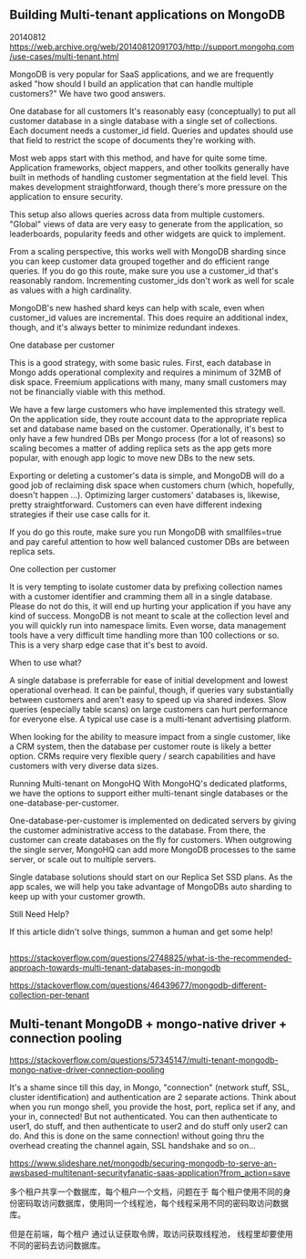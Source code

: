 ## Building Multi-tenant applications on MongoDB

20140812  https://web.archive.org/web/20140812091703/http://support.mongohq.com/use-cases/multi-tenant.html

MongoDB is very popular for SaaS applications, and we are frequently asked "how should I build an application that can handle multiple customers?" We have two good answers.

One database for all customers
It's reasonably easy (conceptually) to put all customer database in a single database with a single set of collections. Each document needs a customer_id field. Queries and updates should use that field to restrict the scope of documents they're working with.

Most web apps start with this method, and have for quite some time. Application frameworks, object mappers, and other toolkits generally have built in methods of handling customer segmentation at the field level. This makes development straightforward, though there's more pressure on the application to ensure security.

This setup also allows queries across data from multiple customers. "Global" views of data are very easy to generate from the application, so leaderboards, popularity feeds and other widgets are quick to implement.

From a scaling perspective, this works well with MongoDB sharding since you can keep customer data grouped together and do efficient range queries. If you do go this route, make sure you use a customer_id that's reasonably random. Incrementing customer_ids don't work as well for scale as values with a high cardinality.

MongoDB's new hashed shard keys can help with scale, even when customer_id values are incremental. This does require an additional index, though, and it's always better to minimize redundant indexes.

One database per customer

This is a good strategy, with some basic rules. First, each database in Mongo adds operational complexity and requires a minimum of 32MB of disk space. Freemium applications with many, many small customers may not be financially viable with this method.

We have a few large customers who have implemented this strategy well. On the application side, they route account data to the appropriate replica set and database name based on the customer. Operationally, it's best to only have a few hundred DBs per Mongo process (for a lot of reasons) so scaling becomes a matter of adding replica sets as the app gets more popular, with enough app logic to move new DBs to the new sets.

Exporting or deleting a customer's data is simple, and MongoDB will do a good job of reclaiming disk space when customers churn (which, hopefully, doesn't happen ...). Optimizing larger customers' databases is, likewise, pretty straightforward. Customers can even have different indexing strategies if their use case calls for it.

If you do go this route, make sure you run MongoDB with smallfiles=true and pay careful attention to how well balanced customer DBs are between replica sets.
 

One collection per customer

It is very tempting to isolate customer data by prefixing collection names with a customer identifier and cramming them all in a single database. Please do not do this, it will end up hurting your application if you have any kind of success. MongoDB is not meant to scale at the collection level and you will quickly run into namespace limits. Even worse, data management tools have a very difficult time handling more than 100 collections or so. This is a very sharp edge case that it's best to avoid.

When to use what?

A single database is preferrable for ease of initial development and lowest operational overhead. It can be painful, though, if queries vary substantially between customers and aren't easy to speed up via shared indexes. Slow queries (especially table scans) on large customers can hurt performance for everyone else. A typical use case is a multi-tenant advertising platform.

When looking for the ability to measure impact from a single customer, like a CRM system, then the database per customer route is likely a better option. CRMs require very flexible query / search capabilities and have customers with very diverse data sizes.

Running Multi-tenant on MongoHQ
With MongoHQ's dedicated platforms, we have the options to support either multi-tenant single databases or the one-database-per-customer.

One-database-per-customer is implemented on dedicated servers by giving the customer administrative access to the database. From there, the customer can create databases on the fly for customers. When outgrowing the single server, MongoHQ can add more MongoDB processes to the same server, or scale out to multiple servers.

Single database solutions should start on our Replica Set SSD plans. As the app scales, we will help you take advantage of MongoDBs auto sharding to keep up with your customer growth.

Still Need Help?

If this article didn't solve things, summon a human and get some help!

## 


https://stackoverflow.com/questions/2748825/what-is-the-recommended-approach-towards-multi-tenant-databases-in-mongodb

https://stackoverflow.com/questions/46439677/mongodb-different-collection-per-tenant



## Multi-tenant MongoDB + mongo-native driver + connection pooling

https://stackoverflow.com/questions/57345147/multi-tenant-mongodb-mongo-native-driver-connection-pooling

It's a shame since till this day, in Mongo, "connection" (network stuff, SSL, cluster identification) and authentication are 2 separate actions. Think about when you run mongo shell, you provide the host, port, replica set if any, and your in, connected! But not authenticated. You can then authenticate to user1, do stuff, and then authenticate to user2 and do stuff only user2 can do. And this is done on the same connection! without going thru the overhead creating the channel again, SSL handshake and so on...

https://www.slideshare.net/mongodb/securing-mongodb-to-serve-an-awsbased-multitenant-securityfanatic-saas-application?from_action=save

多个租户共享一个数据库，每个租户一个文档，问题在于 每个租户使用不同的身份密码取访问数据库，使用同一个线程池，每个线程采用不同的密码取访问数据库。

但是在前端，每个租户 通过认证获取令牌，取访问获取线程池， 线程里却要使用不同的密码去访问数据库。



